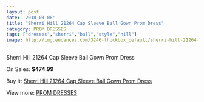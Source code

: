 ```yaml
---
layout: post
date: '2018-03-08'
title: "Sherri Hill 21264 Cap Sleeve Ball Gown Prom Dress"
category: PROM DRESSES
tags: ["dresses","sherri","ball","style","hill"]
image: http://img.eudances.com/3246-thickbox_default/sherri-hill-21264-cap-sleeve-ball-gown-prom-dress.jpg
---
```

Sherri Hill 21264 Cap Sleeve Ball Gown Prom Dress

On Sales: **$474.99**
<a href="https://www.eudances.com/en/prom-dresses/1112-sherri-hill-21264-cap-sleeve-ball-gown-prom-dress.html"><amp-img layout="responsive" width="600" height="600" src="//img.eudances.com/3246-thickbox_default/sherri-hill-21264-cap-sleeve-ball-gown-prom-dress.jpg" alt="Sherri Hill 21264 Cap Sleeve Ball Gown Prom Dress 0" /></a>
<a href="https://www.eudances.com/en/prom-dresses/1112-sherri-hill-21264-cap-sleeve-ball-gown-prom-dress.html"><amp-img layout="responsive" width="600" height="600" src="//img.eudances.com/3247-thickbox_default/sherri-hill-21264-cap-sleeve-ball-gown-prom-dress.jpg" alt="Sherri Hill 21264 Cap Sleeve Ball Gown Prom Dress 1" /></a>

Buy it: [Sherri Hill 21264 Cap Sleeve Ball Gown Prom Dress](https://www.eudances.com/en/prom-dresses/1112-sherri-hill-21264-cap-sleeve-ball-gown-prom-dress.html "Sherri Hill 21264 Cap Sleeve Ball Gown Prom Dress")

View more: [PROM DRESSES](https://www.eudances.com/en/13-prom-dresses "PROM DRESSES")